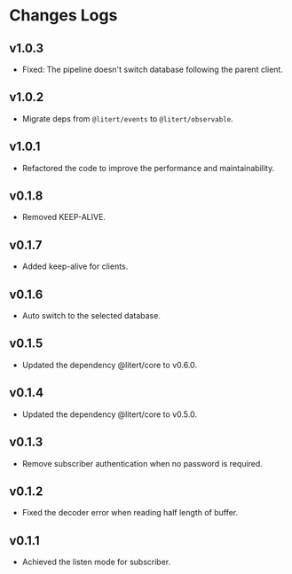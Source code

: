 # Changes Logs

## v1.0.3

- Fixed: The pipeline doesn't switch database following the parent client.

## v1.0.2

- Migrate deps from `@litert/events` to `@litert/observable`.

## v1.0.1

- Refactored the code to improve the performance and maintainability.

## v0.1.8

- Removed KEEP-ALIVE.

## v0.1.7

- Added keep-alive for clients.

## v0.1.6

- Auto switch to the selected database.

## v0.1.5

- Updated the dependency @litert/core to v0.6.0.

## v0.1.4

- Updated the dependency @litert/core to v0.5.0.

## v0.1.3

- Remove subscriber authentication when no password is required.

## v0.1.2

- Fixed the decoder error when reading half length of buffer.

## v0.1.1

- Achieved the listen mode for subscriber.
